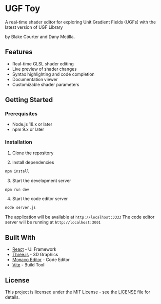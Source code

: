 # UGF Toy

A real-time shader editor for exploring Unit Gradient Fields (UGFs) with the latest version of UGF Library 

by Blake Courter and Dany Motilla.

## Features

- Real-time GLSL shader editing
- Live preview of shader changes
- Syntax highlighting and code completion
- Documentation viewer
- Customizable shader parameters

## Getting Started

### Prerequisites

- Node.js 18.x or later
- npm 9.x or later

### Installation

1. Clone the repository


2. Install dependencies
```bash
npm install
```

3. Start the development server
```bash
npm run dev
```

4. Start the code editor server
```bash
node server.js
```

The application will be available at `http://localhost:3333`
The code editor server will be running at `http://localhost:3001`

## Built With

- [React](https://reactjs.org/) - UI Framework
- [Three.js](https://threejs.org/) - 3D Graphics
- [Monaco Editor](https://microsoft.github.io/monaco-editor/) - Code Editor
- [Vite](https://vitejs.dev/) - Build Tool

## License

This project is licensed under the MIT License - see the [LICENSE](LICENSE) file for details.
